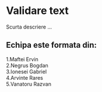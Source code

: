 # Validare text
Scurta descriere ...
## Echipa este formata din:
1.Maftei Ervin <br/>
2.Negrus Bogdan <br/>
3.Ionesei Gabriel <br/>
4.Arvinte Rares <br/>
5.Vanatoru Razvan
